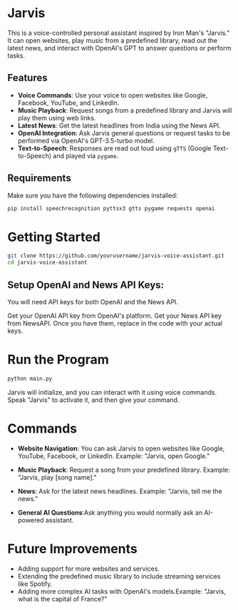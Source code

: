 # Jarvis

This is a voice-controlled personal assistant inspired by Iron Man's "Jarvis." It can open websites, play music from a predefined library, read out the latest news, and interact with OpenAI's GPT to answer questions or perform tasks.

## Features

- **Voice Commands**: Use your voice to open websites like Google, Facebook, YouTube, and LinkedIn.
- **Music Playback**: Request songs from a predefined library and Jarvis will play them using web links.
- **Latest News**: Get the latest headlines from India using the News API.
- **OpenAI Integration**: Ask Jarvis general questions or request tasks to be performed via OpenAI's GPT-3.5-turbo model.
- **Text-to-Speech**: Responses are read out loud using `gTTS` (Google Text-to-Speech) and played via `pygame`.

## Requirements

Make sure you have the following dependencies installed:

```bash
pip install speechrecognition pyttsx3 gtts pygame requests openai
```
# Getting Started

```bash
git clone https://github.com/yourusername/jarvis-voice-assistant.git
cd jarvis-voice-assistant
```
## Setup OpenAI and News API Keys:
You will need API keys for both OpenAI and the News API.

Get your OpenAI API key from OpenAI's platform.
Get your News API key from NewsAPI.
Once you have them, replace <Your Key Here> in the code with your actual keys.

# Run the Program
```bash
python main.py
```
Jarvis will initialize, and you can interact with it using voice commands. Speak "Jarvis" to activate it, and then give your command.

# Commands
- **Website Navigation**: You can ask Jarvis to open websites like Google, YouTube, Facebook, or LinkedIn.
Example: "Jarvis, open Google."

- **Music Playback**: Request a song from your predefined library.
Example: "Jarvis, play [song name]."

- **News**: Ask for the latest news headlines.
Example: "Jarvis, tell me the news."

- **General AI Questions**:Ask anything you would normally ask an AI-powered assistant.


# Future Improvements
- Adding support for more websites and services.
- Extending the predefined music library to include streaming services like Spotify.
- Adding more complex AI tasks with OpenAI's models.Example: "Jarvis, what is the capital of France?"


